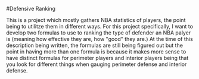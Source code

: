 
#Defensive Ranking

This is a project which mostly gathers NBA statistics of players, the point being to utilitze them in different ways. For this project specifically, I want to develop two formulas to use to ranking the type of defender an NBA palyer is (meaning how effective they are, how "good" they are.) At the time of this description being written, the formulas are still being figured out but the point in having more than one formula is because it makes more sense to have distinct formulas for perimeter players and interior players being that you look for different things when gauging perimeter defense and interior defense.
